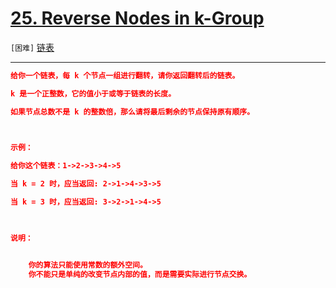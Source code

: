 # [25. Reverse Nodes in k-Group](https://leetcode-cn.com/problems/reverse-nodes-in-k-group/)

`[困难]` [链表](https://leetcode-cn.com/tag/linked-list/) 

---

```json
给你一个链表，每 k 个节点一组进行翻转，请你返回翻转后的链表。

k 是一个正整数，它的值小于或等于链表的长度。

如果节点总数不是 k 的整数倍，那么请将最后剩余的节点保持原有顺序。

 

示例：

给你这个链表：1->2->3->4->5

当 k = 2 时，应当返回: 2->1->4->3->5

当 k = 3 时，应当返回: 3->2->1->4->5

 

说明：


	你的算法只能使用常数的额外空间。
	你不能只是单纯的改变节点内部的值，而是需要实际进行节点交换。


```
